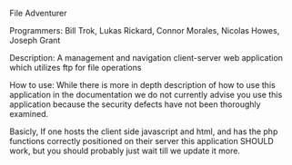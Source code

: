 File Adventurer

Programmers:
  Bill Trok, Lukas Rickard, Connor Morales, Nicolas Howes, Joseph Grant

Description:
  A management and navigation client-server web application which utilizes ftp for file operations
  
How to use:
  While there is more in depth description of how to use this application in the documentation we do not currently
  advise you use this application because the security defects have not been thoroughly examined.
  
  Basicly, If one hosts the client side javascript and html, and has the php functions correctly positioned 
  on their server this application SHOULD work, but you should probably just wait till we update it more.
